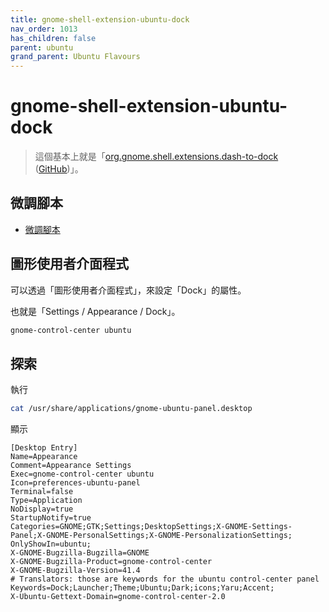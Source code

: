 ```yaml
---
title: gnome-shell-extension-ubuntu-dock
nav_order: 1013
has_children: false
parent: ubuntu
grand_parent: Ubuntu Flavours
---
```



# gnome-shell-extension-ubuntu-dock

> 這個基本上就是「[org.gnome.shell.extensions.dash-to-dock](https://extensions.gnome.org/extension/307/dash-to-dock/) ([GitHub](https://github.com/micheleg/dash-to-dock/))」。


## 微調腳本

* [微調腳本](https://github.com/samwhelp/note-about-ubuntu/tree/gh-pages/_demo/adjustment/de/gnome-shell/part/gnome-shell-extension-ubuntu-dock)


## 圖形使用者介面程式

可以透過「圖形使用者介面程式」，來設定「Dock」的屬性。

也就是「Settings / Appearance / Dock」。

``` sh
gnome-control-center ubuntu
```

## 探索

執行

``` sh
cat /usr/share/applications/gnome-ubuntu-panel.desktop
```

顯示

```
[Desktop Entry]
Name=Appearance
Comment=Appearance Settings
Exec=gnome-control-center ubuntu
Icon=preferences-ubuntu-panel
Terminal=false
Type=Application
NoDisplay=true
StartupNotify=true
Categories=GNOME;GTK;Settings;DesktopSettings;X-GNOME-Settings-Panel;X-GNOME-PersonalSettings;X-GNOME-PersonalizationSettings;
OnlyShowIn=ubuntu;
X-GNOME-Bugzilla-Bugzilla=GNOME
X-GNOME-Bugzilla-Product=gnome-control-center
X-GNOME-Bugzilla-Version=41.4
# Translators: those are keywords for the ubuntu control-center panel
Keywords=Dock;Launcher;Theme;Ubuntu;Dark;icons;Yaru;Accent;
X-Ubuntu-Gettext-Domain=gnome-control-center-2.0
```
